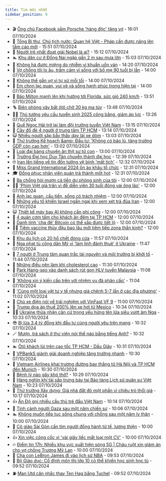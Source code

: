 ```yaml
---
title: Tim mới nhất
sidebar_position: 9
---
```


<!-- vnexpress-tin-moi-nhat:START -->
- 🎬 [Ông chủ Facebook sắm Porsche &#39;hàng độc&#39; tặng vợ](https://vnexpress.net/ong-chu-facebook-sam-porsche-hang-doc-tang-vo-4801352.html) - 16:01 07/10/2024
- 🐎 [Tổng Bí thư, Chủ tịch nước: Quan hệ Việt - Pháp cần được nâng  lên tầm cao mới](https://vnexpress.net/tong-bi-thu-chu-tich-nuoc-quan-he-viet-phap-can-duoc-nang-len-tam-cao-moi-4801351.html) - 15:51 07/10/2024
- 🦍 [Người trẻ nhất đoạt giải Nobel là ai?](https://vnexpress.net/nguoi-tre-nhat-doat-giai-nobel-la-ai-4801267.html) - 15:12 07/10/2024
- 🏊 [Khu dân cư ở Đồng Nai ngập gần 2 m sau mưa lớn](https://vnexpress.net/khu-dan-cu-o-dong-nai-ngap-gan-2-m-sau-mua-lon-4801347.html) - 15:03 07/10/2024
- 🎊 [Không há được miệng do nhiễm vi khuẩn uốn ván](https://vnexpress.net/khong-ha-duoc-mieng-do-nhiem-vi-khuan-uon-van-4801240.html) - 14:20 07/10/2024
- 🎃 [Vợ chồng tôi lo âu, trầm cảm vì sống với bố mẹ 90 tuổi bị lẫn](https://vnexpress.net/vo-chong-toi-lo-au-tram-cam-vi-song-voi-bo-me-90-tuoi-bi-lan-4801256.html) - 14:00 07/10/2024
- 🧰 [Không thể gần vợ vì tự xử mỗi tối](https://vnexpress.net/khong-the-gan-vo-vi-tu-xu-moi-toi-4801159.html) - 14:00 07/10/2024
- 🔭 [Em chọn lạc quan, vui vẻ và sống hạnh phúc trong hiện tại](https://vnexpress.net/em-chon-lac-quan-vui-ve-va-song-hanh-phuc-trong-hien-tai-4801072.html) - 14:00 07/10/2024
- 🫶 [Bão Milton mạnh lên khi hướng tới Florida, sức gió 240 km/h](https://vnexpress.net/bao-milton-manh-len-khi-huong-toi-florida-suc-gio-240-km-h-4801325.html) - 13:51 07/10/2024
- 🪜 [Biên phòng vây bắt ôtô chở 30 kg ma túy](https://vnexpress.net/bien-phong-vay-bat-oto-cho-30-kg-ma-tuy-4801332.html) - 13:48 07/10/2024
- 👨‍🏫 [Thủ tướng yêu cầu tuyển sinh 2025 công bằng, giảm áp lực](https://vnexpress.net/thu-tuong-yeu-cau-tuyen-sinh-2025-cong-bang-giam-ap-luc-4801308.html) - 13:26 07/10/2024
- 🎊 [Quế Ngọc Hải trở lại làm đội trưởng tuyển Việt Nam](https://vnexpress.net/que-ngoc-hai-tro-lai-lam-doi-truong-tuyen-viet-nam-4801329.html) - 13:15 07/10/2024
- 🎊 [Cây đổ đè 4 người ở trung tâm TP HCM](https://vnexpress.net/cay-do-de-4-nguoi-o-trung-tam-tp-hcm-4801331.html) - 13:14 07/10/2024
- 😺 [Nhiều người sập bẫy thầy dạy lái xe dỏm](https://vnexpress.net/nhieu-nguoi-sap-bay-thay-day-lai-xe-dom-4801179.html) - 13:03 07/10/2024
- 🐘 [Thứ trưởng Kế hoạch &amp;amp; Đầu tư: &#39;Không có bão lũ, tăng trưởng GDP còn cao hơn&#39;](https://vnexpress.net/thu-truong-ke-hoach-dau-tu-khong-co-bao-lu-tang-truong-gdp-con-cao-hon-4801328.html) - 13:02 07/10/2024
- 🌁 [Loài đại bàng chuyên ăn thịt sư tử con](https://vnexpress.net/loai-dai-bang-chuyen-an-thit-su-tu-con-4801266.html) - 13:00 07/10/2024
- 🐲 [Trường Đại học Duy Tân chuyển thành đại học](https://vnexpress.net/truong-dai-hoc-duy-tan-chuyen-thanh-dai-hoc-4801327.html) - 12:39 07/10/2024
- 🤓 [Iran lên tiếng về tin đồn tướng vệ binh &#39;mất tích&#39;](https://vnexpress.net/iran-len-tieng-ve-tin-don-tuong-ve-binh-mat-tich-4801321.html) - 12:32 07/10/2024
- 💪 [Miss Grand International 2024 ồn ào khâu tổ chức](https://vnexpress.net/miss-grand-international-2024-on-ao-khau-to-chuc-4801268.html) - 12:31 07/10/2024
- 🎓 [Đồng phục nhân viên quán trà thành mốt hot](https://vnexpress.net/dong-phuc-nhan-vien-quan-tra-thanh-mot-hot-4801055.html) - 12:31 07/10/2024
- 🫣 [Ba chồng hỏi mượn cả tiền dự phòng sinh của tôi](https://vnexpress.net/ba-chong-hoi-muon-ca-tien-du-phong-sinh-cua-toi-4801189.html) - 12:00 07/10/2024
- 🧑‍💻 [&#39;Phim Việt giả trân vì để diễn viên 30 tuổi đóng vai ông lão&#39;](https://vnexpress.net/phim-viet-gia-tran-vi-de-dien-vien-30-tuoi-dong-vai-ong-lao-4801188.html) - 12:00 07/10/2024
- 🐲 [Anh lạc quan, cầu tiến, sống có trách nhiệm](https://vnexpress.net/anh-lac-quan-cau-tien-song-co-trach-nhiem-4801071.html) - 12:00 07/10/2024
- 🌝 [Những yếu tố khiến Israel ngần ngại khi xem xét trả đũa Iran](https://vnexpress.net/nhung-yeu-to-khien-israel-ngan-ngai-khi-xem-xet-tra-dua-iran-4800937.html) - 12:00 07/10/2024
- 😺 [Thiết kế máy bay AI không cần phi công](https://vnexpress.net/thiet-ke-may-bay-ai-khong-can-phi-cong-4800921.html) - 12:00 07/10/2024
- 🐎 [4 quán cơm tấm cho khách ăn đêm tại TP HCM](https://vnexpress.net/4-quan-com-tam-cho-khach-an-dem-tai-tp-hcm-4799972.html) - 12:00 07/10/2024
- 🎡 [Danh tính &#39;cha đẻ&#39; Bitcoin có thể sắp được tiết lộ](https://vnexpress.net/danh-tinh-cha-de-bitcoin-co-the-sap-duoc-tiet-lo-4801033.html) - 12:00 07/10/2024
- 👨‍🏫 [Tiêm vaccine thủy đậu bao lâu mới tiêm tiếp zona thần kinh?](https://vnexpress.net/tiem-vaccine-thuy-dau-bao-lau-moi-tiem-tiep-zona-than-kinh-4801237.html) - 12:00 07/10/2024
- 🦆 [Khu du lịch có 20 hổ chết đóng cửa](https://vnexpress.net/khu-du-lich-co-20-ho-chet-dong-cua-4801315.html) - 11:57 07/10/2024
- 🚦 [Nga phạt tù công dân Mỹ vì &#39;làm lính đánh thuê&#39; ở Ukraine](https://vnexpress.net/nga-phat-tu-cong-dan-my-vi-lam-linh-danh-thue-o-ukraine-4801302.html) - 11:47 07/10/2024
- 💫 [7 người ở Trung tâm quan trắc tài nguyên và môi trường bị khởi tố](https://vnexpress.net/7-nguoi-o-trung-tam-quan-trac-tai-nguyen-va-moi-truong-bi-khoi-to-4801312.html) - 11:44 07/10/2024
- 🎉 [Những điều nên làm khi cholesterol cao](https://vnexpress.net/nhung-dieu-nen-lam-khi-cholesterol-cao-4801107.html) - 11:30 07/10/2024
- 🌋 [Park Hang-seo vào danh sách rút gọn HLV tuyển Malaysia](https://vnexpress.net/park-hang-seo-vao-danh-sach-rut-gon-hlv-tuyen-malaysia-4801310.html) - 11:08 07/10/2024
- 🤖 [&#39;Không xin ý kiến cấp trên với nhiệm vụ đã phân cấp&#39;](https://vnexpress.net/khong-xin-y-kien-cap-tren-voi-nhiem-vu-da-phan-cap-4801271.html) - 11:04 07/10/2024
- 🦏 [&#39;Cùng một loại vật tư y tế nhưng giá chênh 5-7 lần ở các địa phương&#39;](https://vnexpress.net/cung-mot-loai-vat-tu-y-te-nhung-gia-chenh-5-7-lan-o-cac-dia-phuong-4801262.html) - 11:02 07/10/2024
- 🦩 [Chủ xe điện nói về trải nghiệm với VinFast VF 9](https://vnexpress.net/chu-xe-dien-noi-ve-trai-nghiem-voi-vinfast-vf-9-4801298.html) - 11:00 07/10/2024
- 👺 [Trump dọa áp thuế 200% lên xe hơi từ Mexico](https://vnexpress.net/trump-doa-ap-thue-200-len-xe-hoi-tu-mexico-4801230.html) - 10:34 07/10/2024
- 🧑‍🏫 [Ukraine thừa nhận căn cứ trọng yếu hứng tên lửa siêu vượt âm Nga](https://vnexpress.net/ukraine-thua-nhan-can-cu-trong-yeu-hung-ten-lua-sieu-vuot-am-nga-4801252.html) - 10:33 07/10/2024
- 😎 [Bị lừa 3,4 tỷ đồng khi đầu tư cùng người yêu trên mạng](https://vnexpress.net/bi-lua-3-4-ty-dong-khi-dau-tu-cung-nguoi-yeu-tren-mang-4801231.html) - 10:32 07/10/2024
- 🪄 [Mượn, trả sách ở thư viện nói thế nào bằng tiếng Anh?](https://vnexpress.net/muon-tra-sach-o-thu-vien-noi-the-nao-bang-tieng-anh-4801297.html) - 10:32 07/10/2024
- 🏊 [Ôtô khách lùi trên cao tốc TP HCM - Dầu Giây](https://vnexpress.net/oto-khach-lui-tren-cao-toc-tp-hcm-dau-giay-4801292.html) - 10:31 07/10/2024
- 💃 [VPBankS giành giải doanh nghiệp tăng trưởng nhanh](https://vnexpress.net/vpbanks-gianh-giai-doanh-nghiep-tang-truong-nhanh-4801295.html) - 10:30 07/10/2024
- 🦆 [Vietnam Airlines khai trương đường bay thẳng từ Hà Nội và TP HCM đến Munich](https://vnexpress.net/vietnam-airlines-khai-truong-duong-bay-thang-tu-ha-noi-va-tp-hcm-den-munich-4801290.html) - 10:30 07/10/2024
- 🎊 [Bệnh lý nào gây khó thở?](https://vnexpress.net/benh-ly-nao-gay-kho-tho-4801227.html) - 10:29 07/10/2024
- 👺 [Hàng nghìn khí tài sắp trưng bày tại Bảo tàng Lịch sử quân sự Việt Nam](https://vnexpress.net/hang-nghin-khi-tai-sap-trung-bay-tai-bao-tang-lich-su-quan-su-viet-nam-4800881.html) - 10:23 07/10/2024
- 🎡 [Thứ trưởng Xây dựng: Giá nhà đắt đỏ một phần vì chiêu trò thổi giá](https://vnexpress.net/thu-truong-xay-dung-gia-nha-dat-do-mot-phan-vi-chieu-tro-thoi-gia-4801255.html) - 10:17 07/10/2024
- 👍 [Ấn Độ gọi nhiều cầu thủ trẻ đấu Việt Nam](https://vnexpress.net/an-do-goi-nhieu-cau-thu-tre-dau-viet-nam-4801283.html) - 10:14 07/10/2024
- 🐎 [Tình cảnh người Gaza sau một năm chiến sự](https://vnexpress.net/tinh-canh-nguoi-gaza-sau-mot-nam-chien-su-4801068.html) - 10:06 07/10/2024
- 🏊 [Không muốn tiếp tục sống chung với chồng sau một năm ly thân](https://vnexpress.net/khong-muon-tiep-tuc-song-chung-voi-chong-sau-mot-nam-ly-than-4801190.html) - 10:00 07/10/2024
- 🦩 [Cô giáo Sài Gòn cần tìm người đồng hành tử tế, lương thiện](https://vnexpress.net/co-giao-sai-gon-can-tim-nguoi-dong-hanh-tu-te-luong-thien-4801056.html) - 10:00 07/10/2024
- 👍 [Xin việc công cốc vì &#39;vài giây liếc mắt loại một CV&#39;](https://vnexpress.net/xin-viec-cong-coc-vi-vai-giay-liec-mat-loai-mot-cv-4800925.html) - 10:00 07/10/2024
- 🔥 [Điểm tin 17h: Nhiều khu vực xuất hiện sóng 5G | Cháu ruột xin giảm án cho vợ chồng Trương Mỹ Lan](https://vnexpress.net/diem-tin-17h-nhieu-khu-vuc-xuat-hien-song-5g-chau-ruot-xin-giam-an-cho-vo-chong-truong-my-lan-4801286.html) - 10:00 07/10/2024
- 💄 [Cha con LeBron James đi vào lịch sử NBA](https://vnexpress.net/cha-con-lebron-james-di-vao-lich-su-nba-4801279.html) - 09:53 07/10/2024
- 🤡 [Bộ Giáo dục: Cố định môn thi lớp 10 có thể khiến học sinh học tủ](https://vnexpress.net/bo-giao-duc-co-dinh-mon-thi-lop-10-co-the-khien-hoc-sinh-hoc-tu-4801229.html) - 09:52 07/10/2024
- ⛽️ [Man Utd cân nhắc thay Ten Hag bằng Tuchel](https://vnexpress.net/man-utd-can-nhac-thay-ten-hag-bang-tuchel-4801250.html) - 09:52 07/10/2024<!-- vnexpress-tin-moi-nhat:END -->
